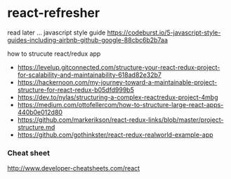 # react-refresher

read later ... javascript style guide
https://codeburst.io/5-javascript-style-guides-including-airbnb-github-google-88cbc6b2b7aa

how to strucute react/redux app
- https://levelup.gitconnected.com/structure-your-react-redux-project-for-scalability-and-maintainability-618ad82e32b7
- https://hackernoon.com/my-journey-toward-a-maintainable-project-structure-for-react-redux-b05dfd999b5
- https://dev.to/nylas/structuring-a-complex-reactredux-project-4mbg
- https://medium.com/ottofellercom/how-to-structure-large-react-apps-440b0e012d80
- https://github.com/markerikson/react-redux-links/blob/master/project-structure.md
- https://github.com/gothinkster/react-redux-realworld-example-app


### Cheat sheet
http://www.developer-cheatsheets.com/react
